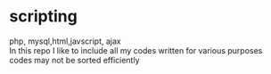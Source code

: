 scripting
=========

php, mysql,html,javscript, ajax<br />
In this repo I like to include all my codes written for various purposes<br />
codes may not be sorted efficiently<br />
